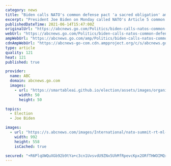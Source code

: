 ```yaml
---
category: news
title: "Biden calls NATO's common defense pact 'a sacred obligation' amid cyberattacks"
excerpt: "President Joe Biden on Monday called NATO's Article 5 common defense pact \"a sacred obligation\" amid the growing global threat of cyberattacks."
publishedDateTime: 2021-06-14T15:47:00Z
originalUrl: "https://abcnews.go.com/Politics/biden-calls-natos-common-defense-pact-sacred-obligation/story?id=78265937"
webUrl: "https://abcnews.go.com/Politics/biden-calls-natos-common-defense-pact-sacred-obligation/story?id=78265937"
ampWebUrl: "https://abcnews.go.com/amp/Politics/biden-calls-natos-common-defense-pact-sacred-obligation/story?id=78265937"
cdnAmpWebUrl: "https://abcnews-go-com.cdn.ampproject.org/c/s/abcnews.go.com/amp/Politics/biden-calls-natos-common-defense-pact-sacred-obligation/story?id=78265937"
type: article
quality: 121
heat: 121
published: true

provider:
  name: ABC
  domain: abcnews.go.com
  images:
    - url: "https://smartableai.github.io/election/assets/images/organizations/abcnews.go.com-50x50.jpg"
      width: 50
      height: 50

topics:
  - Election
  - Joe Biden

images:
  - url: "https://s.abcnews.com/images/International/nato-summit-rt-ml-210614_1623672722581_hpMain_16x9_992.jpg"
    width: 992
    height: 558
    isCached: true

secured: "+R6PlqUWQuXGb92b9tYa+c3cn1UvsvdU9ZNx5UhMfRpevcKpx2ORfTHWOIMQr24qn/qck/3xx0b1bZj+h1elyi4O+45V6htZqa+o2NLEDhIfvlEaXe23Xh0aZUCc0QgAg1oQTc5kFQIIHhcLLRRM2vxJVG3e9vQMPs61WbRRlINWTLsbdUO8lGrXk2+/XqpuEZMJry56cjaSnGhJ7YhghLfOqWNl5dvV1fy7nAeGtGkduTk3UB4iBejoWQlbU8esGPBaqpbdKtHLmsJe6r58KPJ4CAokreNIaUY0JS/M8xrtzbjxnSuvCY9a7sX30c+W1F1ltiYanMooivlKhQTOqVfXi/7JGXr8DfbXptIrSdA=;Mcxv1CUyB4Z6MGYDVY/QHw=="
---
```


